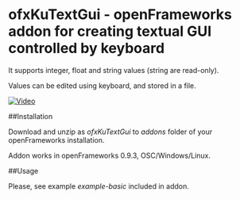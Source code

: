 # ofxKuTextGui - openFrameworks addon for creating textual GUI controlled by keyboard

It supports integer, float and string values (string are read-only). 

Values can be edited using keyboard, and stored in a file.

[![Video](http://img.youtube.com/vi/jVFbEZ22iPc/0.jpg)](http://www.youtube.com/watch?v=jVFbEZ22iPc)

##Installation

Download and unzip as *ofxKuTextGui* to *addons* folder of your openFrameworks installation.

Addon works in openFrameworks 0.9.3, OSC/Windows/Linux.

##Usage

Please, see example *example-basic* included in addon.







